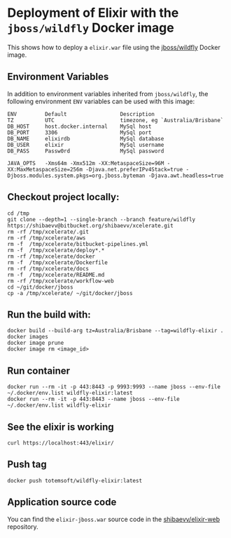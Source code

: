 # Deployment of Elixir with the `jboss/wildfly` Docker image

This shows how to deploy a `elixir.war` file using the [jboss/wildfly](https://registry.hub.docker.com/u/jboss/wildfly/) Docker image.

## Environment Variables

In addition to environment variables inherited from `jboss/wildfly`, the following environment `ENV` variables can be used with this image:

    ENV         Default                 Description
    TZ          UTC                     timezone, eg `Australia/Brisbane`
    DB_HOST     host.docker.internal    MySql host
    DB_PORT     3306                    MySql port
    DB_NAME     elixirdb                MySql database
    DB_USER     elixir                  MySql username
    DB_PASS     Passw0rd                MySql password

    JAVA_OPTS   -Xms64m -Xmx512m -XX:MetaspaceSize=96M -XX:MaxMetaspaceSize=256m -Djava.net.preferIPv4Stack=true -Djboss.modules.system.pkgs=org.jboss.byteman -Djava.awt.headless=true

## Checkout project locally:
    cd /tmp
    git clone --depth=1 --single-branch --branch feature/wildfly https://shibaevv@bitbucket.org/shibaevv/xcelerate.git
    rm -rf /tmp/xcelerate/.git
    rm -rf /tmp/xcelerate/aws
    rm -f  /tmp/xcelerate/bitbucket-pipelines.yml
    rm -f  /tmp/xcelerate/deploy*.*
    rm -rf /tmp/xcelerate/docker
    rm -f  /tmp/xcelerate/Dockerfile
    rm -rf /tmp/xcelerate/docs
    rm -f  /tmp/xcelerate/README.md
    rm -rf /tmp/xcelerate/workflow-web
    cd ~/git/docker/jboss
    cp -a /tmp/xcelerate/ ~/git/docker/jboss

## Run the build with:
    docker build --build-arg tz=Australia/Brisbane --tag=wildfly-elixir .
    docker images
    docker image prune
    docker image rm <image_id>

## Run container
    docker run --rm -it -p 443:8443 -p 9993:9993 --name jboss --env-file ~/.docker/env.list wildfly-elixir:latest
    docker run --rm -it -p 443:8443 --name jboss --env-file ~/.docker/env.list wildfly-elixir

## See the elixir is working
    curl https://localhost:443/elixir/

## Push tag
    docker push totemsoft/wildfly-elixir:latest

## Application source code

You can find the `elixir-jboss.war` source code in the [shibaevv/elixir-web](https://bitbucket.org/shibaevv/xcelerate/src/master/elixir-web/) repository.
